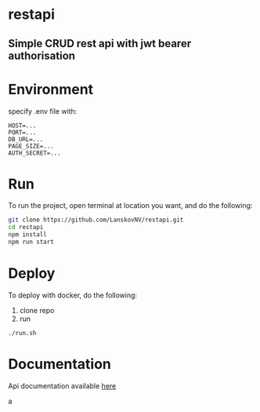 # restapi

## Simple CRUD rest api with jwt bearer authorisation

# Environment

specify .env file with:

```dotenv
HOST=...
PORT=...
DB_URL=...
PAGE_SIZE=...
AUTH_SECRET=...
```

# Run

To run the project, open terminal at location you want, and do the following:
```bash
git clone https://github.com/LanskovNV/restapi.git
cd restapi
npm install
npm run start
```

# Deploy

To deploy with docker, do the following:

1. clone repo
2. run 
```shell
./run.sh
```

# Documentation

Api documentation available [here](https://crud.leins275.xyz/api/v1/swagger/)

a
